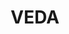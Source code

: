 ---
layout: project
title:  VEDA
image: 
tags: game, design
category: projects
description: Updating...!
---